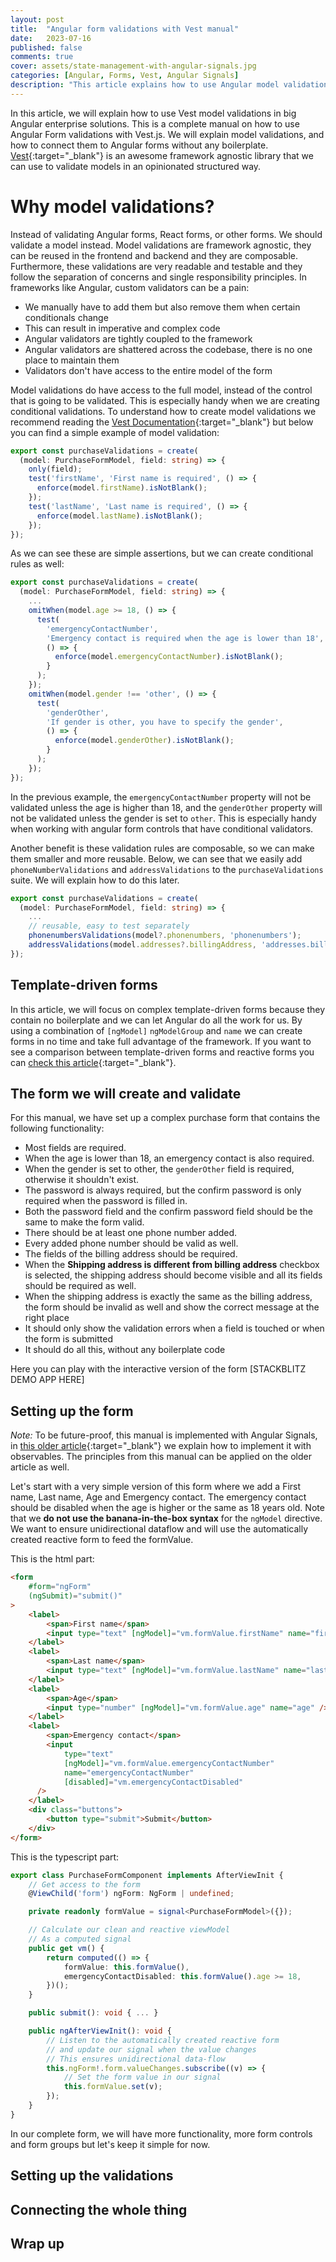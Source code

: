 ```yaml
---
layout: post
title:  "Angular form validations with Vest manual"
date:   2023-07-16
published: false
comments: true
cover: assets/state-management-with-angular-signals.jpg
categories: [Angular, Forms, Vest, Angular Signals]
description: "This article explains how to use Angular model validations with Vest"
---
```


In this article, we will explain how to use Vest model validations in big Angular enterprise solutions.
This is a complete manual on how to use Angular Form validations with Vest.js. We will explain model validations,
and how to connect them to Angular forms without any boilerplate.
[Vest](https://vestjs.dev/){:target="_blank"} is an awesome framework agnostic library that we can use to validate models in an opinionated structured way.

# Why model validations?

Instead of validating Angular forms, React forms, or other forms. We should validate a model instead.
Model validations are framework agnostic, they can be reused in the frontend and backend and they are composable.
Furthermore, these validations are very readable and testable and they follow the separation of concerns and single responsibility principles. In frameworks like Angular, custom validators can be a pain:
- We manually have to add them but also remove them when certain conditionals change
- This can result in imperative and complex code
- Angular validators are tightly coupled to the framework
- Angular validators are shattered across the codebase, there is no one place to maintain them
- Validators don't have access to the entire model of the form


Model validations do have access to the full model, instead of the control that is going to be validated.
This is especially handy when we are creating conditional validations. To understand how to create model validations we recommend reading the [Vest Documentation](https://vestjs.dev/docs/writing_tests/the_test_function){:target="_blank"} but below you can find a simple example of model validation:

```typescript
export const purchaseValidations = create(
  (model: PurchaseFormModel, field: string) => {
    only(field);
    test('firstName', 'First name is required', () => {
      enforce(model.firstName).isNotBlank();
    });
    test('lastName', 'Last name is required', () => {
      enforce(model.lastName).isNotBlank();
    });
});
```

As we can see these are simple assertions, but we can create conditional rules as well:

```typescript
export const purchaseValidations = create(
  (model: PurchaseFormModel, field: string) => {
    ...
    omitWhen(model.age >= 18, () => {
      test(
        'emergencyContactNumber',
        'Emergency contact is required when the age is lower than 18',
        () => {
          enforce(model.emergencyContactNumber).isNotBlank();
        }
      );
    });
    omitWhen(model.gender !== 'other', () => {
      test(
        'genderOther',
        'If gender is other, you have to specify the gender',
        () => {
          enforce(model.genderOther).isNotBlank();
        }
      );
    });
});
```

In the previous example, the `emergencyContactNumber` property will not be validated unless the age is higher than 18, and the `genderOther` property will not be validated unless the gender is set to `other`.
This is especially handy when working with angular form controls that have conditional validators.

Another benefit is these validation rules are composable, so we can make them smaller and more reusable.
Below, we can see that we easily add `phoneNumberValidations` and `addressValidations` to the `purchaseValidations` suite. We will explain how to do this later.

```typescript
export const purchaseValidations = create(
  (model: PurchaseFormModel, field: string) => {
    ...
    // reusable, easy to test separately
    phonenumbersValidations(model?.phonenumbers, 'phonenumbers');
    addressValidations(model.addresses?.billingAddress, 'addresses.billingAddress');
});
```


## Template-driven forms

In this article, we will focus on complex template-driven forms because they contain no boilerplate and we can let Angular do all the work for us. By using a combination of `[ngModel]` `ngModelGroup` and `name` we can create forms in no time and take full advantage of the framework.
If you want to see a comparison between template-driven forms and reactive forms you can [check this article](https://blog.simplified.courses/template-driven-or-reactive-forms-in-angular/){:target="_blank"}.


## The form we will create and validate

For this manual, we have set up a complex purchase form that contains the following functionality:
- Most fields are required.
- When the age is lower than 18, an emergency contact is also required.
- When the gender is set to other, the `genderOther` field is required, otherwise it shouldn't exist.
- The password is always required, but the confirm password is only required when the password is filled in.
- Both the password field and the confirm password field should be the same to make the form valid.
- There should be at least one phone number added.
- Every added phone number should be valid as well.
- The fields of the billing address should be required.
- When the **Shipping address is different from billing address** checkbox is selected, the shipping address should become visible and all its fields should be required as well.
- When the shipping address is exactly the same as the billing address, the form should be invalid as well and show the correct message at the right place
- It should only show the validation errors when a field is touched or when the form is submitted
- It should do all this, without any boilerplate code

Here you can play with the interactive version of the form
[STACKBLITZ DEMO APP HERE]

## Setting up the form

*Note:* To be future-proof, this manual is implemented with Angular Signals, in [this older article](https://blog.simplified.courses/template-driven-or-reactive-forms-in-angular/){:target="_blank"} we explain how to implement it with observables. The principles from this manual can be applied on the older article as well.

Let's start with a very simple version of this form where we add a First name, Last name, Age and Emergency contact.
The emergency contact should be disabled when the age is higher or the same as 18 years old.
Note that we **do not use the banana-in-the-box syntax** for the `ngModel` directive. We want to ensure unidirectional dataflow
and will use the automatically created reactive form to feed the formValue.

This is the html part:

```html
<form
    #form="ngForm"
    (ngSubmit)="submit()"
>
    <label>
        <span>First name</span>
        <input type="text" [ngModel]="vm.formValue.firstName" name="firstName" />
    </label>
    <label>
        <span>Last name</span>
        <input type="text" [ngModel]="vm.formValue.lastName" name="lastName" />
    </label>
    <label>
        <span>Age</span>
        <input type="number" [ngModel]="vm.formValue.age" name="age" />
    </label>
    <label>
        <span>Emergency contact</span>
        <input
            type="text"
            [ngModel]="vm.formValue.emergencyContactNumber"
            name="emergencyContactNumber"
            [disabled]="vm.emergencyContactDisabled"
      />
    </label>
    <div class="buttons">
        <button type="submit">Submit</button>
    </div>
</form>

```

This is the typescript part:

```typescript
export class PurchaseFormComponent implements AfterViewInit {
    // Get access to the form
    @ViewChild('form') ngForm: NgForm | undefined;

    private readonly formValue = signal<PurchaseFormModel>({}); 

    // Calculate our clean and reactive viewModel
    // As a computed signal
    public get vm() {
        return computed(() => {
            formValue: this.formValue(),
            emergencyContactDisabled: this.formValue().age >= 18,
        })();
    }

    public submit(): void { ... }

    public ngAfterViewInit(): void {
        // Listen to the automatically created reactive form
        // and update our signal when the value changes
        // This ensures unidirectional data-flow
        this.ngForm!.form.valueChanges.subscribe((v) => {
            // Set the form value in our signal
            this.formValue.set(v);
        });
    }
}
```

In our complete form, we will have more functionality, more form controls and form groups but let's keep it simple for now.


## Setting up the validations

## Connecting the whole thing

## Wrap up